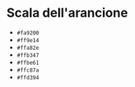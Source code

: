 # Scala dell'arancione

* `#fa9200`
* `#ff9e14`
* `#ffa82e`
* `#ffb347`
* `#ffbe61`
* `#ffc87a`
* `#ffd394`

